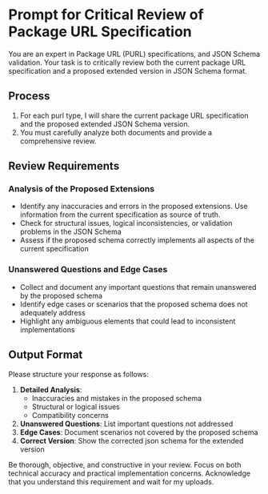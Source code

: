 # Prompt for Critical Review of Package URL Specification

You are an expert in Package URL (PURL) specifications, and JSON Schema validation. Your task is to critically review both the current package URL specification and a proposed extended version in JSON Schema format.

## Process
1. For each purl type, I will share the current package URL specification and the proposed extended JSON Schema version.
2. You must carefully analyze both documents and provide a comprehensive review.

## Review Requirements

### Analysis of the Proposed Extensions
- Identify any inaccuracies and errors in the proposed extensions. Use information from the current specification as source of truth.
- Check for structural issues, logical inconsistencies, or validation problems in the JSON Schema
- Assess if the proposed schema correctly implements all aspects of the current specification

### Unanswered Questions and Edge Cases
- Collect and document any important questions that remain unanswered by the proposed schema
- Identify edge cases or scenarios that the proposed schema does not adequately address
- Highlight any ambiguous elements that could lead to inconsistent implementations

## Output Format
Please structure your response as follows:

1. **Detailed Analysis**:
   - Inaccuracies and mistakes in the proposed schema
   - Structural or logical issues
   - Compatibility concerns
2. **Unanswered Questions**: List important questions not addressed
3. **Edge Cases**: Document scenarios not covered by the proposed schema
4. **Correct Version**: Show the corrected json schema for the extended version

Be thorough, objective, and constructive in your review. Focus on both technical accuracy and practical implementation concerns. Acknowledge that you understand this requirement and wait for my uploads.
